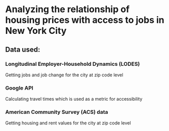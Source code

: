# Analyzing the relationship of housing prices with access to jobs in New York City

## Data used:
### Longitudinal Employer-Household Dynamics (LODES)
Getting jobs and job change for the city at zip code level

### Google API
Calculating travel times which is used as a metric for accessibility

### American Community Survey (ACS) data
Getting housing and rent values for the city at zip code level
